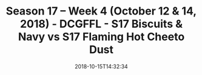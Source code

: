 ---
title: Season 17 – Week 4 (October 12 & 14, 2018) - DCGFFL - S17 Biscuits & Navy vs
  S17 Flaming Hot Cheeto Dust
teams-score:
- team: _teams/s17-navy.md
  score:
- team: _teams/s17-orange.md
  score: 9
mvp: S. Hiebing (Navy); K. Miller (Orange)
game-ball: R. Harrison (Navy); L. Pratt (Orange)
season: 17
week: 4
date: '2018-10-15T14:32:34'
pageid: season-17-week-4-october-12-14-2018-6696-vs-6698
---